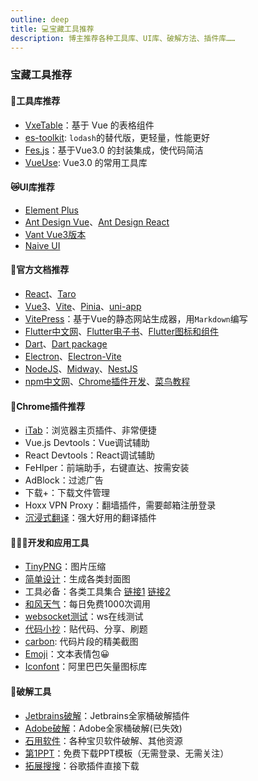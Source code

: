 ```yaml
---
outline: deep
title: 💻宝藏工具推荐
description: 博主推荐各种工具库、UI库、破解方法、插件库……
---
```


### 宝藏工具推荐

#### 🧰工具库推荐
- [VxeTable](https://vxetable.cn/#/start/install)：基于 Vue 的表格组件 
- [es-toolkit](https://es-toolkit.slash.page/zh_hans/usage.html): `lodash`的替代版，更轻量，性能更好 
- [Fes.js](https://fesjs.mumblefe.cn/guide/)：基于Vue3.0 的封装集成，使代码简洁 
- [VueUse](https://vueuse.org/): Vue3.0 的常用工具库 

#### 😿UI库推荐
- [Element Plus](https://element-plus.org/zh-CN/)
- [Ant Design Vue](https://www.antdv.com/docs/vue/introduce-cn/)、[Ant Design React](https://ant-design.antgroup.com/docs/react/introduce-cn)
- [Vant Vue3版本](https://vant-ui.github.io/vant/)
- [Naive UI](https://www.naiveui.com/zh-CN/os-theme)

#### 🥶官方文档推荐
- [React](https://react.zcopy.site/)、[Taro](https://taro-docs.jd.com/docs/)
- [Vue3](https://cn.vuejs.org/)、[Vite](https://vitejs.cn/)、[Pinia](https://pinia.web3doc.top/)、[uni-app](https://uniapp.dcloud.net.cn/)
- [VitePress](https://vitepress.dev/)：基于Vue的静态网站生成器，用`Markdown`编写
- [Flutter中文网](https://flutter.cn/)、[Flutter电子书](https://book.flutterchina.club/)、[Flutter图标和组件](https://fluttericon.cn/)
- [Dart](https://dart.cn/)、[Dart package](https://pub-web.flutter-io.cn/)
- [Electron](https://electron.nodejs.cn/)、[Electron-Vite](https://cn.electron-vite.org/)
- [NodeJS](https://nodejs.org/zh-cn)、[Midway](https://www.midwayjs.org/)、[NestJS](https://nest.nodejs.cn/)
- [npm中文网](https://npm.p2hp.com/)、[Chrome插件开发](https://developer.chrome.google.cn/?hl=zh-cn)、[菜鸟教程](https://www.runoob.com/)

#### 🥳Chrome插件推荐
- [iTab](https://itab.link/?from=itab)：浏览器主页插件、非常便捷
- Vue.js Devtools：Vue调试辅助
- React Devtools：React调试辅助
- FeHlper：前端助手，右键直达、按需安装
- AdBlock：过滤广告
- 下载+：下载文件管理
- Hoxx VPN Proxy：翻墙插件，需要邮箱注册登录
- [沉浸式翻译](https://immersivetranslate.com/zh-Hans/)：强大好用的翻译插件

#### 🧑🏻‍💻开发和应用工具
- [TinyPNG](https://tinypng.com/)：图片压缩 
- [简单设计](https://jiandan.link/app)：生成各类封面图 
- 工具必备：各类工具集合 [链接1](https://tooltt.com/) [链接2](https://tool.lu/)
- [和风天气](https://id.qweather.com/#/login)：每日免费1000次调用 
- [websocket测试](http://www.websocket-test.com/)：ws在线测试 
- [代码小抄](https://www.codecopy.cn/)：贴代码、分享、刷题 
- [carbon](https://carbon.now.sh/): 代码片段的精美截图 
- [Emoji](https://www.emojiall.com/zh-hans)：文本表情包😀 
- [Iconfont](https://www.iconfont.cn/)：阿里巴巴矢量图标库 

#### 🐣破解工具
 - [Jetbrains破解](https://www.exception.site/)：Jetbrains全家桶破解插件 
 - [Adobe破解](https://baiyunju.cc/8602)：Adobe全家桶破解(已失效) 
 - [石用软件](https://shiyrj.top/)：各种宝贝软件破解、其他资源 
 - [第1PPT](https://www.1ppt.com/)：免费下载PPT模板（无需登录、无需关注） 
 - [拓展搜搜](https://www.crxsoso.com/?utm=itab)：谷歌插件直接下载 
